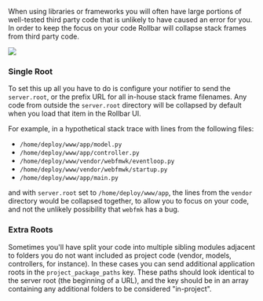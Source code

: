 When using libraries or frameworks you will often have large portions of well-tested third party
code that is unlikely to have caused an error for you. In order to keep the focus on your code
Rollbar will collapse stack frames from third party code.

![](https://d26gfdfi90p7cf.cloudfront.net/expand.152737.o.gif)

### Single Root

To set this up all you have to do is configure your notifier to send the `server.root`, or
the prefix URL for all in-house stack frame filenames. Any code from outside the `server.root`
directory will be collapsed by default when you load that item in the Rollbar UI.

For example, in a hypothetical stack trace with lines from the following files:

* `/home/deploy/www/app/model.py`
* `/home/deploy/www/app/controller.py`
* `/home/deploy/www/vendor/webfmwk/eventloop.py`
* `/home/deploy/www/vendor/webfmwk/startup.py`
* `/home/deploy/www/app/main.py`

and with `server.root` set to `/home/deploy/www/app`, the lines from the
`vendor` directory would be collapsed together, to allow you to focus on your code, and not the
unlikely possibility that `webfmk` has a bug.

### Extra Roots

Sometimes you'll have split your code into multiple sibling modules adjacent to folders
you do not want included as project code (vendor, models, controllers, for instance). In these cases
you can send additional application roots in the `project_package_paths` key. These paths should
look identical to the server root (the beginning of a URL), and the key should be in an array
containing any additional folders to be considered "in-project".
